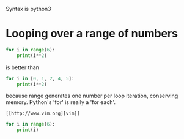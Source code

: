 Syntax is python3
# Looping over a range of numbers #

```python
for i in range(6):
    print(i**2)
```
is better than
```python
for i in [0, 1, 2, 4, 5]:
    print(i**2)
```
because range generates one number per loop iteration,
conserving memory.
Python's 'for' is really a 'for each'.

    [[http://www.vim.org][vim]]

```python
for i in range(6):
    print(i)
```

